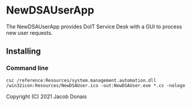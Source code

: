 # NewDSAUserApp
The NewDSAUserApp provides DoIT Service Desk with a GUI to process new user requests. 

## Installing
### Command line
```
csc /reference:Resources/system.management.automation.dll /win32icon:Resources/NewDSAUser.ico -out:NewDSAUser.exe *.cs -nologo
```

Copyright (C) 2021 Jacob Donais
